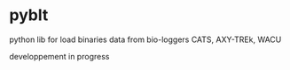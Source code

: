 # pyblt
python lib for load binaries data from bio-loggers CATS, AXY-TREk, WACU

developpement in progress
